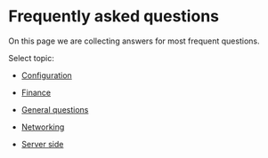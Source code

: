 Frequently asked questions
===

On this page we are collecting answers for most frequent questions.

Select topic:

* [Configuration](configuration/configuration.md)

* [Finance](finance/finance.md)

* [General questions](general/general.md)

* [Networking](networking/networking.md)

* [Server side](server/server.md)
